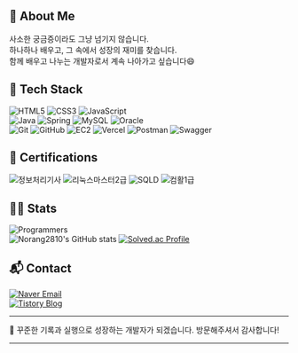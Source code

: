 ## 🌱 About Me
사소한 궁금증이라도 그냥 넘기지 않습니다.  
하나하나 배우고, 그 속에서 성장의 재미를 찾습니다.  
함께 배우고 나누는 개발자로서 계속 나아가고 싶습니다😄



## 📌 Tech Stack
![HTML5](https://img.shields.io/badge/HTML5-E34F26?style=flat&logo=html5&logoColor=white)
![CSS3](https://img.shields.io/badge/CSS3-1572B6?style=flat&logo=css3&logoColor=white)
![JavaScript](https://img.shields.io/badge/JavaScript-F7DF1E?style=flat&logo=javascript&logoColor=black)  
![Java](https://img.shields.io/badge/Java-007396?style=flat&logo=Java&logoColor=white)
![Spring](https://img.shields.io/badge/Spring-6DB33F?style=flat&logo=spring&logoColor=white)
![MySQL](https://img.shields.io/badge/MySQL-4479A1?style=flat&logo=MySQL&logoColor=white)
![Oracle](https://img.shields.io/badge/Oracle-F80000?style=flat&logo=oracle&logoColor=white)  
![Git](https://img.shields.io/badge/Git-F05032?style=flat&logo=Git&logoColor=white)
![GitHub](https://img.shields.io/badge/GitHub-181717?style=flat&logo=GitHub&logoColor=white)
![EC2](https://img.shields.io/badge/AWS_EC2-FF9900?style=flat&logo=amazon-ec2&logoColor=white)
![Vercel](https://img.shields.io/badge/Vercel-000000?style=flat&logo=vercel&logoColor=white)
![Postman](https://img.shields.io/badge/Postman-FF6C37?style=flat&logo=Postman&logoColor=white)
![Swagger](https://img.shields.io/badge/Swagger-85EA2D?style=flat&logo=Swagger&logoColor=black)  

## 📜 Certifications

![정보처리기사](https://img.shields.io/badge/정보처리기사-AEB6BF?style=flat)
![리눅스마스터2급](https://img.shields.io/badge/리눅스마스터2급-AEB6BF?style=flat)
![SQLD](https://img.shields.io/badge/SQLD-AEB6BF?style=flat)
![컴활1급](https://img.shields.io/badge/컴활1급-AEB6BF?style=flat)


## 🧑‍💻 Stats
![Programmers](https://img.shields.io/badge/프로그래머스-0052CC?style=flat&logo=codeforces&logoColor=white)  
![Norang2810's GitHub stats](https://github-readme-stats.vercel.app/api?username=Norang2810&show_icons=true&theme=tokyonight)
[![Solved.ac Profile](http://mazassumnida.wtf/api/v2/generate_badge?boj=백준아이디)](https://solved.ac/norang2810/)



## 📬 Contact

[![Naver Email](https://img.shields.io/badge/Mail-green?style=flat&logo=naver)](mailto:norang2810@naver.com)  
[![Tistory Blog](https://img.shields.io/badge/Blog-orange?style=flat&logo=tistory)](https://norang2810.tistory.com/)


 

---

🎯 꾸준한 기록과 실행으로 성장하는 개발자가 되겠습니다. 방문해주셔서 감사합니다!

---

